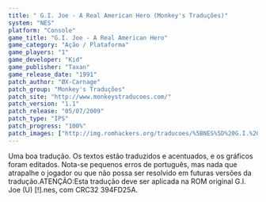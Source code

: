 ```yaml
---
title: " G.I. Joe - A Real American Hero (Monkey's Traduções)"
system: "NES"
platform: "Console"
game_title: "G.I. Joe - A Real American Hero"
game_category: "Ação / Plataforma"
game_players: "1"
game_developer: "Kid"
game_publisher: "Taxan"
game_release_date: "1991"
patch_author: "ØX-Carnage"
patch_group: "Monkey's Traduções"
patch_site: "http://www.monkeystraducoes.com/"
patch_version: "1.1"
patch_release: "05/07/2009"
patch_type: "IPS"
patch_progress: "100%"
patch_images: ["http://img.romhackers.org/traducoes/%5BNES%5D%20G.I.%20Joe%20-%20Monkey's%20Tradu%C3%A7%C3%B5es%20-%201.png","http://img.romhackers.org/traducoes/%5BNES%5D%20G.I.%20Joe%20-%20Monkey's%20Tradu%C3%A7%C3%B5es%20-%202.png","http://img.romhackers.org/traducoes/%5BNES%5D%20G.I.%20Joe%20-%20Monkey's%20Tradu%C3%A7%C3%B5es%20-%203.png"]
---
```

Uma boa tradução. Os textos estão traduzidos e acentuados, e os gráficos foram editados. Nota-se pequenos erros de português, mas nada que atrapalhe o jogador ou que não possa ser resolvido em futuras versões da tradução.ATENÇÃO:Esta tradução deve ser aplicada na ROM original G.I. Joe (U) [!].nes, com CRC32 394FD25A.
